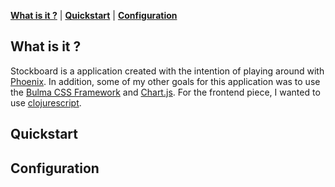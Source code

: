 **[What is it ?](#what-is-it)** |
**[Quickstart](#quickstart)** |
**[Configuration](#configuration)**

## What is it ?
Stockboard is a application created with the intention of playing around with [Phoenix](http://www.phoenixframework.org/).
In addition, some of my other goals for this application was to use the [Bulma CSS Framework](http://bulma.io/) 
and [Chart.js](http://www.chartjs.org/). For the frontend piece, I wanted to use [clojurescript](https://clojurescript.org/).

## Quickstart

## Configuration

